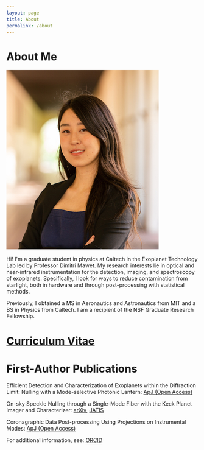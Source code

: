 ```yaml
---
layout: page
title: About
permalink: /about
---
```


# About Me

![](/assets/img/website_headshot.jpg)

Hi! I'm a graduate student in physics at Caltech in the Exoplanet Technology Lab led by Professor Dimitri Mawet. My research interests lie in optical and near-infrared instrumentation for the detection, imaging, and spectroscopy of exoplanets. Specifically, I look for ways to reduce contamination from starlight, both in hardware and through post-processing with statistical methods.

Previously, I obtained a MS in Aeronautics and Astronautics from MIT and a BS in Physics from Caltech. I am a recipient of the NSF Graduate Research Fellowship.

# [Curriculum Vitae]()

# First-Author Publications

Efficient Detection and Characterization of Exoplanets within the Diffraction Limit: Nulling with a Mode-selective Photonic Lantern: [ApJ (Open Access)](https://iopscience.iop.org/article/10.3847/1538-4357/ac9284)

On-sky Speckle Nulling through a Single-Mode Fiber with the Keck Planet Imager and Characterizer: [arXiv](https://arxiv.org/abs/2307.11893), [JATIS](https://www.spiedigitallibrary.org/journals/Journal-of-Astronomical-Telescopes-Instruments-and-Systems/volume-9/issue-3/035001/On-sky-speckle-nulling-through-a-single-mode-fiber-with/10.1117/1.JATIS.9.3.035001.short?SSO=1)

Coronagraphic Data Post-processing Using Projections on Instrumental Modes: [ApJ (Open Access)](https://iopscience.iop.org/article/10.3847/1538-4357/ad1879)

For additional information, see: [ORCID](https://orcid.org/0000-0002-6171-9081)